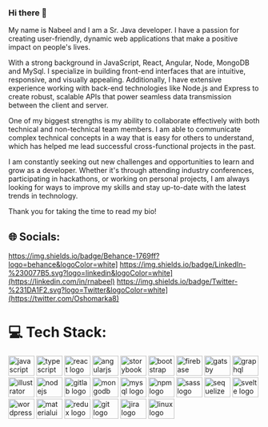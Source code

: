 ### Hi there 👋
My name is Nabeel and I am a Sr. Java developer. I have a passion for creating user-friendly, dynamic web applications that make a positive impact on people's lives.

With a strong background in JavaScript, React, Angular, Node, MongoDB and MySql. I specialize in building front-end interfaces that are intuitive, responsive, and visually appealing. Additionally, I have extensive experience working with back-end technologies like Node.js and Express to create robust, scalable APIs that power seamless data transmission between the client and server.

One of my biggest strengths is my ability to collaborate effectively with both technical and non-technical team members. I am able to communicate complex technical concepts in a way that is easy for others to understand, which has helped me lead successful cross-functional projects in the past.

I am constantly seeking out new challenges and opportunities to learn and grow as a developer. Whether it's through attending industry conferences, participating in hackathons, or working on personal projects, I am always looking for ways to improve my skills and stay up-to-date with the latest trends in technology.

Thank you for taking the time to read my bio!

## 🌐 Socials:
https://img.shields.io/badge/Behance-1769ff?logo=behance&logoColor=white] https://img.shields.io/badge/LinkedIn-%230077B5.svg?logo=linkedin&logoColor=white](https://linkedin.com/in/rnabeel) https://img.shields.io/badge/Twitter-%231DA1F2.svg?logo=Twitter&logoColor=white](https://twitter.com/Oshomarka8) 

# 💻 Tech Stack:
<div align="left">
  <img src="https://cdn.jsdelivr.net/gh/devicons/devicon/icons/javascript/javascript-original.svg" height="40" width="52" alt="javascript logo"  />
  <img src="https://cdn.jsdelivr.net/gh/devicons/devicon/icons/typescript/typescript-original.svg" height="40" width="52" alt="typescript logo"  />
  <img src="https://cdn.jsdelivr.net/gh/devicons/devicon/icons/react/react-original.svg" height="40" width="52" alt="react logo"  />
  <img src="https://cdn.jsdelivr.net/gh/devicons/devicon/icons/angularjs/angularjs-original.svg" height="40" width="52" alt="angularjs logo"  />
  <img src="https://cdn.jsdelivr.net/gh/devicons/devicon/icons/storybook/storybook-original.svg" height="40" width="52" alt="storybook logo"  />
  <img src="https://cdn.jsdelivr.net/gh/devicons/devicon/icons/bootstrap/bootstrap-original.svg" height="40" width="52" alt="bootstrap logo"  />
  <img src="https://cdn.jsdelivr.net/gh/devicons/devicon/icons/firebase/firebase-plain.svg" height="40" width="52" alt="firebase logo"  />
  <img src="https://cdn.jsdelivr.net/gh/devicons/devicon/icons/gatsby/gatsby-plain.svg" height="40" width="52" alt="gatsby logo"  />
  <img src="https://cdn.jsdelivr.net/gh/devicons/devicon/icons/graphql/graphql-plain.svg" height="40" width="52" alt="graphql logo"  />
  <img src="https://cdn.jsdelivr.net/gh/devicons/devicon/icons/illustrator/illustrator-plain.svg" height="40" width="52" alt="illustrator logo"  />
  <img src="https://cdn.jsdelivr.net/gh/devicons/devicon/icons/nodejs/nodejs-original.svg" height="40" width="52" alt="nodejs logo"  />
  <img src="https://cdn.jsdelivr.net/gh/devicons/devicon/icons/gitlab/gitlab-original.svg" height="40" width="52" alt="gitlab logo"  />
  <img src="https://cdn.jsdelivr.net/gh/devicons/devicon/icons/mongodb/mongodb-original.svg" height="40" width="52" alt="mongodb logo"  />
  <img src="https://cdn.jsdelivr.net/gh/devicons/devicon/icons/mysql/mysql-original.svg" height="40" width="52" alt="mysql logo"  />
  <img src="https://cdn.jsdelivr.net/gh/devicons/devicon/icons/npm/npm-original-wordmark.svg" height="40" width="52" alt="npm logo"  />
  <img src="https://cdn.jsdelivr.net/gh/devicons/devicon/icons/sass/sass-original.svg" height="40" width="52" alt="sass logo"  />
  <img src="https://cdn.jsdelivr.net/gh/devicons/devicon/icons/sequelize/sequelize-original.svg" height="40" width="52" alt="sequelize logo"  />
<!--   <img src="https://cdn.jsdelivr.net/gh/devicons/devicon/icons/spring/spring-original.svg" height="40" width="52" alt="spring logo"  /> -->
  <img src="https://cdn.jsdelivr.net/gh/devicons/devicon/icons/svelte/svelte-original.svg" height="40" width="52" alt="svelte logo"  />
  <img src="https://cdn.jsdelivr.net/gh/devicons/devicon/icons/wordpress/wordpress-original.svg" height="40" width="52" alt="wordpress logo"  />
  <img src="https://cdn.jsdelivr.net/gh/devicons/devicon/icons/materialui/materialui-original.svg" height="40" width="52" alt="materialui logo"  />
  <img src="https://cdn.jsdelivr.net/gh/devicons/devicon/icons/redux/redux-original.svg" height="40" width="52" alt="redux logo"  />
  <img src="https://cdn.jsdelivr.net/gh/devicons/devicon/icons/git/git-original.svg" height="40" width="52" alt="git logo"  />
  <img src="https://cdn.jsdelivr.net/gh/devicons/devicon/icons/jira/jira-original.svg" height="40" width="52" alt="jira logo"  />
  <img src="https://cdn.jsdelivr.net/gh/devicons/devicon/icons/linux/linux-original.svg" height="40" width="52" alt="linux logo"  />
</div>

###

<div align="left">
</div>

###

<div align="left">
</div>

###



###
<!-- !https://img.shields.io/badge/javascript-%23323330.svg?style=for-the-badge&logo=javascript&logoColor=%23F7DF1E 
!https://img.shields.io/badge/typescript-%23007ACC.svg?style=for-the-badge&logo=typescript&logoColor=white 
!https://img.shields.io/badge/angular-%23DD0031.svg?style=for-the-badge&logo=angular&logoColor=white 
!https://img.shields.io/badge/react-%2320232a.svg?style=for-the-badge&logo=react&logoColor=%2361DAFB 
!https://img.shields.io/badge/-ApolloGraphQL-311C87?style=for-the-badge&logo=apollo-graphql 
!https://img.shields.io/badge/chakra-%234ED1C5.svg?style=for-the-badge&logo=chakraui&logoColor=white 
!https://img.shields.io/badge/bootstrap-%23563D7C.svg?style=for-the-badge&logo=bootstrap&logoColor=white 
!https://img.shields.io/badge/express.js-%23404d59.svg?style=for-the-badge&logo=express&logoColor=%2361DAFB 
!https://img.shields.io/badge/NPM-%23000000.svg?style=for-the-badge&logo=npm&logoColor=white 
!https://img.shields.io/badge/Next-black?style=for-the-badge&logo=next.js&logoColor=white 
!https://img.shields.io/badge/node.js-6DA55F?style=for-the-badge&logo=node.js&logoColor=white 
!https://img.shields.io/badge/styled--components-DB7093?style=for-the-badge&logo=styled-components&logoColor=white 
!https://img.shields.io/badge/MongoDB-%234ea94b.svg?style=for-the-badge&logo=mongodb&logoColor=white 
!https://img.shields.io/badge/mysql-%2300f.svg?style=for-the-badge&logo=mysql&logoColor=white 
!https://img.shields.io/badge/adobeillustrator-%23FF9A00.svg?style=for-the-badge&logo=adobeillustrator&logoColor=white 
!https://img.shields.io/badge/Linux-FCC624?style=for-the-badge&logo=linux&logoColor=black  -->

<!-- # 📊 GitHub Stats:
![](https://github-readme-stats.vercel.app/api?username=enaeemullah&theme=dark&hide_border=false&include_all_commits=false&count_private=false)<br/>
![](https://github-readme-streak-stats.herokuapp.com/?user=enaeemullah&theme=dark&hide_border=false)<br/>
![](https://github-readme-stats.vercel.app/api/top-langs/?username=enaeemullah&theme=dark&hide_border=false&include_all_commits=false&count_private=false&layout=compact) -->

